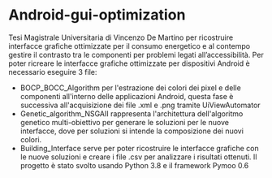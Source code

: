 # Android-gui-optimization
Tesi Magistrale Universitaria di Vincenzo De Martino per ricostruire interfacce grafiche ottimizzate per il consumo energetico e al contempo gestire il contrasto tra le componenti per problemi legati all’accessibilità.
Per poter ricreare le interfacce grafiche ottimizzate per dispositivi Android è necessario eseguire 3 file:
- BOCP_BOCC_Algorithm per l'estrazione dei colori dei pixel e delle componenti all'interno delle applicazioni Android, questa fase è successiva all'acquisizione dei file .xml e .png tramite UiViewAutomator
- Genetic_algorithm_NSGAII rappresenta l'architettura dell'algoritmo genetico multi-obiettivo per generare le soluzioni per le nuove interfacce, dove per soluzioni si intende la composizione dei nuovi colori.
- Building_Interface serve per poter ricostruire le interfacce grafiche con le nuove soluzioni e creare i file .csv per analizzare i risultati ottenuti.
Il progetto è stato svolto usando Python 3.8 e il framework Pymoo 0.6

